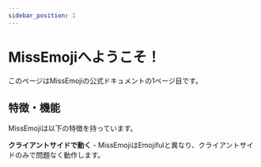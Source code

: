 ```yaml
---
sidebar_position: 1
---
```


# MissEmojiへようこそ！

このページはMissEmojiの公式ドキュメントの1ページ目です。

## 特徴・機能

MissEmojiは以下の特徴を持っています。

**クライアントサイドで動く** - MissEmojiはEmojifulと異なり、クライアントサイドのみで問題なく動作します。



